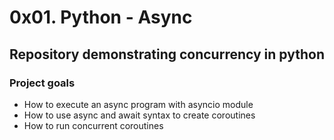 # 0x01. Python - Async

## Repository demonstrating concurrency in python

### Project goals

* How to execute an async program with asyncio module
* How to use async and await syntax to create coroutines
* How to run concurrent coroutines
